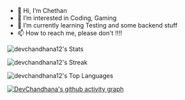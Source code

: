 - 👋 Hi, I’m Chethan
- 👀 I’m interested in Coding, Gaming
- 🌱 I’m currently learning Testing and some backend stuff
- 📫 How to reach me, please don't !!!!

![devchandhana12's Stats](https://github-readme-stats.vercel.app/api?username=devchandhana12&theme=nightowl&show_icons=true&hide_border=true&count_private=true)


![devchandhana12's Streak](https://github-readme-streak-stats.herokuapp.com/?user=devchandhana12&theme=nightowl&hide_border=true)


![devchandhana12's Top Languages](https://github-readme-stats.vercel.app/api/top-langs/?username=devchandhana12&theme=nightowl&show_icons=true&hide_border=true&layout=compact)


[![DevChandhana's github activity graph](https://github-readme-activity-graph.vercel.app/graph?username=devchandhana12&theme=github-compact)](https://github.com/devchandhana12/github-readme-activity-graph)


